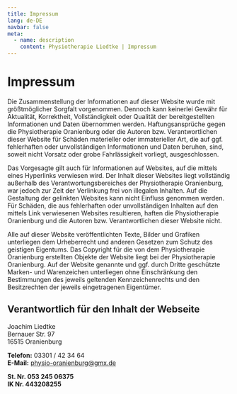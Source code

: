 ```yaml
---
title: Impressum
lang: de-DE
navbar: false
meta:
  - name: description
    content: Physiotherapie Liedtke | Impressum
---
```


# Impressum

Die Zusammenstellung der Informationen auf dieser Website wurde mit größtmöglicher Sorgfalt vorgenommen. Dennoch kann keinerlei Gewähr für Aktualität, Korrektheit, Vollständigkeit oder Qualität der bereitgestellten Informationen und Daten übernommen werden. Haftungsansprüche gegen die Physiotherapie Oranienburg oder die Autoren bzw. Verantwortlichen dieser Website für Schäden materieller oder immaterieller Art, die auf ggf. fehlerhaften oder unvollständigen Informationen und Daten beruhen, sind, soweit nicht Vorsatz oder grobe Fahrlässigkeit vorliegt, ausgeschlossen.

Das Vorgesagte gilt auch für Informationen auf Websites, auf die mittels eines Hyperlinks verwiesen wird. Der Inhalt dieser Websites liegt vollständig außerhalb des Verantwortungsbereiches der Physiotherapie Oranienburg, war jedoch zur Zeit der Verlinkung frei von illegalen Inhalten. Auf die Gestaltung der gelinkten Websites kann nicht Einfluss genommen werden. Für Schäden, die aus fehlerhaften oder unvollständigen Inhalten auf den mittels Link verwiesenen Websites resultieren, haften die Physiotherapie Oranienburg und die Autoren bzw. Verantwortlichen dieser Website nicht.

Alle auf dieser Website veröffentlichten Texte, Bilder und Grafiken unterliegen dem Urheberrecht und anderen Gesetzen zum Schutz des geistigen Eigentums. Das Copyright für die von dem Physiotherapie Oranienburg erstellten Objekte der Website liegt bei der Physiotherapie Oranienburg. Auf der Website genannte und ggf. durch Dritte geschützte Marken- und Warenzeichen unterliegen ohne Einschränkung den Bestimmungen des jeweils geltenden Kennzeichenrechts und den Besitzrechten der jeweils eingetragenen Eigentümer.

## 	Verantwortlich für den Inhalt der Webseite

Joachim Liedtke<br>
Bernauer Str. 97<br>
16515 Oranienburg

**Telefon:** 03301 / 42 34 64<br>
**E-Mail:** physio-oranienburg@gmx.de

**St. Nr.     053 245 06375**<br>
**IK Nr.     443208255**
